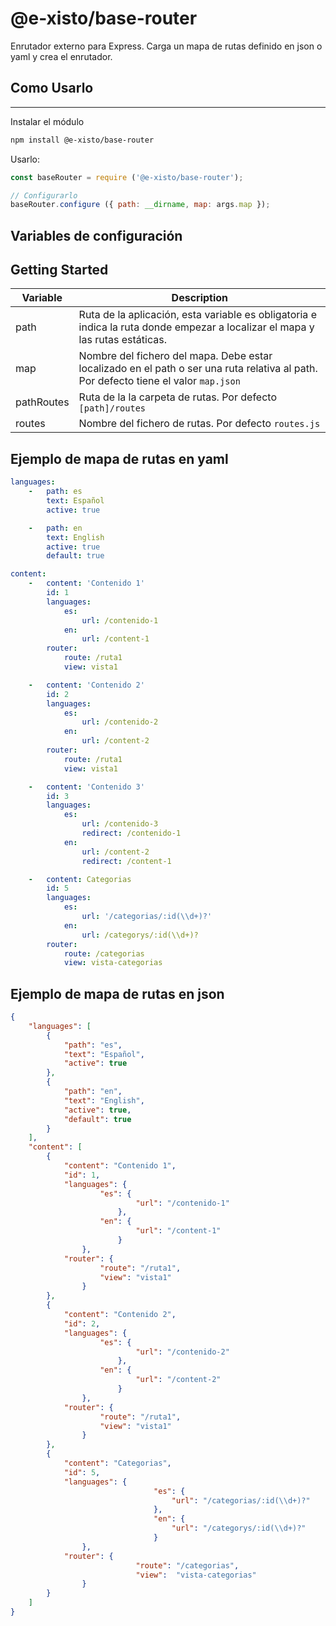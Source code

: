 # @e-xisto/base-router

Enrutador externo para Express. Carga un mapa de rutas definido en json o yaml y crea el enrutador.

## Como Usarlo
---------

Instalar el módulo

```bash
npm install @e-xisto/base-router
```

Usarlo:

``` js
const baseRouter = require ('@e-xisto/base-router');

// Configurarlo
baseRouter.configure ({ path: __dirname, map: args.map });
```

## Variables de configuración

## Getting Started
|Variable|Description|
|--|--|
|path|Ruta de la aplicación, esta variable es obligatoria e indica la ruta donde empezar a localizar el mapa y las rutas estáticas.|
|map|Nombre del fichero del mapa. Debe estar localizado en el path o ser una ruta relativa al path. Por defecto tiene el valor `map.json`|
|pathRoutes|Ruta de la la carpeta de rutas. Por defecto `[path]/routes`|
|routes|Nombre del fichero de rutas. Por defecto `routes.js`|

## Ejemplo de mapa de rutas en yaml

```yaml
languages:
    -   path: es
        text: Español
        active: true

    -   path: en
        text: English
        active: true
        default: true

content:
    -   content: 'Contenido 1'
        id: 1
        languages:
            es:
                url: /contenido-1
            en:
                url: /content-1
        router:
            route: /ruta1
            view: vista1

    -   content: 'Contenido 2'
        id: 2
        languages:
            es:
                url: /contenido-2
            en:
                url: /content-2
        router:
            route: /ruta1
            view: vista1

    -   content: 'Contenido 3'
        id: 3
        languages:
            es:
                url: /contenido-3
                redirect: /contenido-1
            en:
                url: /content-2
                redirect: /content-1

    -   content: Categorias
        id: 5
        languages:
            es:
                url: '/categorias/:id(\\d+)?'
            en:
                url: /categorys/:id(\\d+)?
        router:
            route: /categorias
            view: vista-categorias
```


## Ejemplo de mapa de rutas en json

```json
{
	"languages": [
		{
			"path": "es",
			"text": "Español",
			"active": true
		},
		{
			"path": "en",
			"text": "English",
			"active": true,
            "default": true
		}
    ],
	"content": [
		{
			"content": "Contenido 1",
			"id": 1,
			"languages": {
					"es": {
							"url": "/contenido-1"
						},
					"en": {
							"url": "/content-1"
						}
				},
			"router": {
					"route": "/ruta1",
					"view": "vista1"
				}
		},
		{
			"content": "Contenido 2",
			"id": 2,
			"languages": {
					"es": {
							"url": "/contenido-2"
						},
					"en": {
							"url": "/content-2"
						}
				},
			"router": {
					"route": "/ruta1",
					"view": "vista1"
				}
		},
		{
			"content": "Categorias",
			"id": 5,
			"languages": {
								"es": {
									"url": "/categorias/:id(\\d+)?"
								},
								"en": {
									"url": "/categorys/:id(\\d+)?"
								}
				},
			"router": {
							"route": "/categorias",
							"view":  "vista-categorias"
				}
		}
	]
}
```



